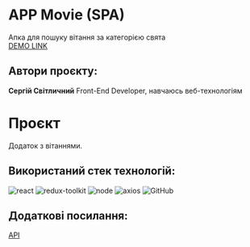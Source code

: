 # APP Movie **(SPA)**
Апка для пошуку вітання за категорією свята<br/>
[DEMO LINK](https://sergsvet87.github.io/happy-holiday/)<br/>

## Автори проєкту:
 **Сергій Світличний** Front-End Developer, навчаюсь веб-технологіям<br/>

# Проєкт
Додаток з вітаннями.

## Використаний стек технологій:
![react](https://img.shields.io/badge/LinkedIn-0077B5?style=for-the-badge&logo=linkedin&logoColor=white)
![redux-toolkit](https://img.shields.io/badge/Redux-593D88?style=for-the-badge&logo=redux&logoColor=white)
![node](https://img.shields.io/badge/Node.js-43853D?style=for-the-badge&logo=node.js&logoColor=white)
![axios](https://img.shields.io/badge/Axios-5A29E4?logo=axios&logoColor=fff&style=flat-square)
![GitHub](https://img.shields.io/badge/-GitHub-333?style=for-the-badge&logo=GitHub)

## Додаткові посилання:
[API](https://vanilla-legend-factory.glitch.me/api/)<br/>